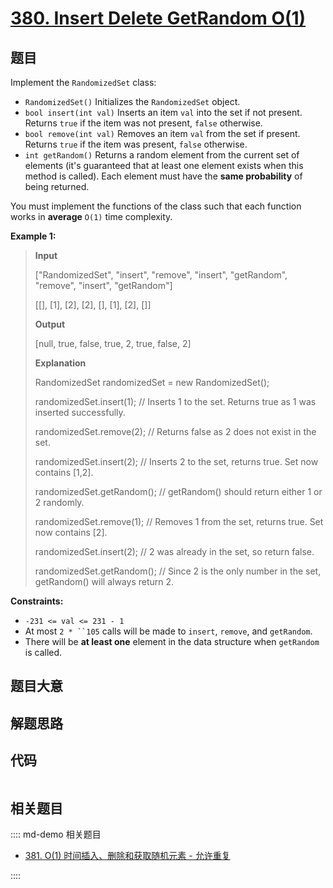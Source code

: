 # [380. Insert Delete GetRandom O(1)](https://leetcode.com/problems/insert-delete-getrandom-o1/)

## 题目

Implement the `RandomizedSet` class:

  * `RandomizedSet()` Initializes the `RandomizedSet` object.
  * `bool insert(int val)` Inserts an item `val` into the set if not present. Returns `true` if the item was not present, `false` otherwise.
  * `bool remove(int val)` Removes an item `val` from the set if present. Returns `true` if the item was present, `false` otherwise.
  * `int getRandom()` Returns a random element from the current set of elements (it's guaranteed that at least one element exists when this method is called). Each element must have the **same probability** of being returned.

You must implement the functions of the class such that each function works in
**average**  `O(1)` time complexity.



**Example 1:**

> 
> 
> 
> 
> 
> **Input**
> 
> ["RandomizedSet", "insert", "remove", "insert", "getRandom", "remove", "insert", "getRandom"]
> 
> [[], [1], [2], [2], [], [1], [2], []]
> 
> **Output**
> 
> [null, true, false, true, 2, true, false, 2]
> 
> 
> 
> **Explanation**
> 
> RandomizedSet randomizedSet = new RandomizedSet();
> 
> randomizedSet.insert(1); // Inserts 1 to the set. Returns true as 1 was inserted successfully.
> 
> randomizedSet.remove(2); // Returns false as 2 does not exist in the set.
> 
> randomizedSet.insert(2); // Inserts 2 to the set, returns true. Set now contains [1,2].
> 
> randomizedSet.getRandom(); // getRandom() should return either 1 or 2 randomly.
> 
> randomizedSet.remove(1); // Removes 1 from the set, returns true. Set now contains [2].
> 
> randomizedSet.insert(2); // 2 was already in the set, so return false.
> 
> randomizedSet.getRandom(); // Since 2 is the only number in the set, getRandom() will always return 2.

**Constraints:**

  * `-231 <= val <= 231 - 1`
  * At most `2 * ``105` calls will be made to `insert`, `remove`, and `getRandom`.
  * There will be **at least one** element in the data structure when `getRandom` is called.


## 题目大意

## 解题思路

## 代码

```javascript

```

## 相关题目

:::: md-demo 相关题目
- [381. O(1) 时间插入、删除和获取随机元素 - 允许重复](https://leetcode.com/problems/insert-delete-getrandom-o1-duplicates-allowed)

::::
